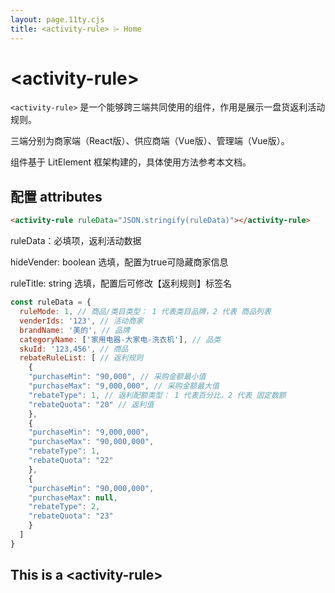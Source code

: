 ```yaml
---
layout: page.11ty.cjs
title: <activity-rule> ⌲ Home
---
```


# &lt;activity-rule>

`<activity-rule>` 是一个能够跨三端共同使用的组件，作用是展示一盘货返利活动规则。

三端分别为商家端（React版）、供应商端（Vue版）、管理端（Vue版）。

组件基于 LitElement 框架构建的，具体使用方法参考本文档。

## 配置 attributes

```html
<activity-rule ruleData="JSON.stringify(ruleData)"></activity-rule>
```

<section class="columns">
  <div>

ruleData：必填项，返利活动数据

hideVender: boolean 选填，配置为true可隐藏商家信息

ruleTitle: string 选填，配置后可修改【返利规则】标签名


```js
const ruleData = {
  ruleMode: 1, // 商品/类目类型： 1 代表类目品牌，2 代表 商品列表
  venderIds: '123', // 活动商家
  brandName: '美的', // 品牌
  categoryName: ['家用电器-大家电-洗衣机'], // 品类
  skuId: '123,456', // 商品
  rebateRuleList: [ // 返利规则
    {
    "purchaseMin": "90,000", // 采购金额最小值
    "purchaseMax": "9,000,000", // 采购金额最大值
    "rebateType": 1, // 返利配额类型： 1 代表百分比，2 代表 固定数额
    "rebateQuota": "20" // 返利值
    },
    {
    "purchaseMin": "9,000,000",
    "purchaseMax": "90,000,000",
    "rebateType": 1,
    "rebateQuota": "22"
    },
    {
    "purchaseMin": "90,000,000",
    "purchaseMax": null,
    "rebateType": 2,
    "rebateQuota": "23"
    }
  ]
}

```

  </div>
  <div>

<h2>This is a &lt;activity-rule&gt;</h2>
<activity-rule></activity-rule>
<script>
  const ruleData = {
    ruleMode: 1, // 商品/类目类型： 1 代表类目品牌，2 代表 商品列表
    venderIds: '123', // 活动商家
    brandName: '美的', // 品牌
    categoryName: ['家用电器-大家电-洗衣机'], // 品类
    skuId: '123,456', // 商品
    rebateRuleList: [ // 返利规则
      {
      "purchaseMin": "90,000", // 采购金额最小值
      "purchaseMax": "9,000,000", // 采购金额最大值
      "rebateType": 1, // 返利配额类型： 1 代表百分比，2 代表 固定数额
      "rebateQuota": "20" // 返利值
      },
      {
      "purchaseMin": "9,000,000",
      "purchaseMax": "90,000,000",
      "rebateType": 1,
      "rebateQuota": "22"
      },
      {
      "purchaseMin": "90,000,000",
      "purchaseMax": null,
      "rebateType": 2,
      "rebateQuota": "23"
      }
    ]
  }
  document.querySelector('activity-rule') && document.querySelector('activity-rule').setAttribute('ruleData', JSON.stringify(ruleData))
</script>


  </div>
</section>

